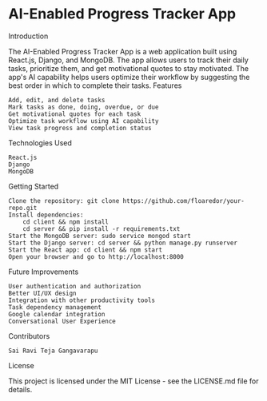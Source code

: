 # AI-Enabled Progress Tracker App
Introduction

The AI-Enabled Progress Tracker App is a web application built using React.js, Django, and MongoDB. The app allows users to track their daily tasks, prioritize them, and get motivational quotes to stay motivated. The app's AI capability helps users optimize their workflow by suggesting the best order in which to complete their tasks.
Features

    Add, edit, and delete tasks
    Mark tasks as done, doing, overdue, or due
    Get motivational quotes for each task
    Optimize task workflow using AI capability
    View task progress and completion status

Technologies Used

    React.js
    Django
    MongoDB

Getting Started

    Clone the repository: git clone https://github.com/floaredor/your-repo.git
    Install dependencies:
        cd client && npm install
        cd server && pip install -r requirements.txt
    Start the MongoDB server: sudo service mongod start
    Start the Django server: cd server && python manage.py runserver
    Start the React app: cd client && npm start
    Open your browser and go to http://localhost:8000

Future Improvements

    User authentication and authorization
    Better UI/UX design
    Integration with other productivity tools
    Task dependency management
	Google calendar integration
	Conversational User Experience

Contributors

    Sai Ravi Teja Gangavarapu

License

This project is licensed under the MIT License - see the LICENSE.md file for details.